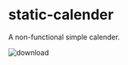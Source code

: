 # static-calender
A non-functional simple calender.


![download](https://user-images.githubusercontent.com/43687926/123539190-40da2a00-d75a-11eb-9c0d-dec7ea53fa27.png)

